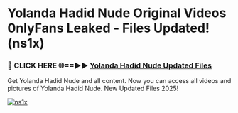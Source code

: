 # Yolanda Hadid Nude Original Videos 0nlyFans Leaked - Files Updated! (ns1x)

<h3>🔴 CLICK HERE 🌐==►► <a href="https://tinyurl.com/5h6xmrr3" rel="nofollow">Yolanda Hadid Nude Updated Files</a></h3>

Get Yolanda Hadid Nude and all content. Now you can access all videos and pictures of Yolanda Hadid Nude. New Updated Files 2025!

[![ns1x](https://i.imgur.com/KVD873Z.gif)](https://tinyurl.com/5h6xmrr3)
